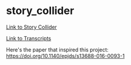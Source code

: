 # story_collider

[Link to Story Collider](https://storycollider.org)

[Link to Transcripts](https://airtable.com/shrNkMOIMrcMcJCCH)

Here's the paper that inspired this project:
https://doi.org/10.1140/epjds/s13688-016-0093-1


